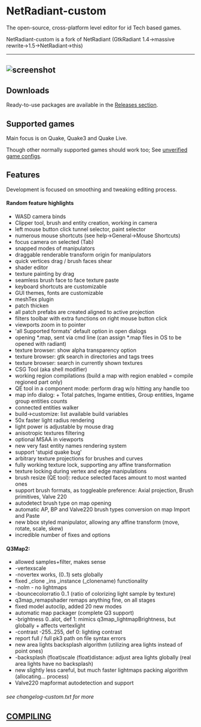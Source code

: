 NetRadiant-custom
=================

The open-source, cross-platform level editor for id Tech based games.

NetRadiant-custom is a fork of NetRadiant (GtkRadiant 1.4&rarr;massive rewrite&rarr;1.5&rarr;NetRadiant&rarr;this)

---
![screenshot](/../readme_files/radDarkShot.png?raw=true)
---

## Downloads

Ready-to-use packages are available in the [Releases section](/../../releases).

## Supported games

Main focus is on Quake, Quake3 and Quake Live.

Though other normally supported games should work too; See [unverified game configs](/../readme_files/unverified_gamepacks.7z "darkplaces&NewLine;doom3&NewLine;et&NewLine;heretic2&NewLine;hl&NewLine;ja&NewLine;jk2&NewLine;neverball&NewLine;nexuiz&NewLine;oa&NewLine;osirion&NewLine;prey&NewLine;q2&NewLine;q4&NewLine;quetoo&NewLine;sof2&NewLine;stvef&NewLine;trem&NewLine;turtlearena&NewLine;ufoai&NewLine;unvanquished&NewLine;warsow&NewLine;wolf&NewLine;xonotic").

## Features

Development is focused on smoothing and tweaking editing process.

#### Random feature highlights

* WASD camera binds
* Clipper tool, brush and entity creation, working in camera
* left mouse button click tunnel selector, paint selector
* numerous mouse shortcuts (see help->General->Mouse Shortcuts)
* focus camera on selected (Tab)
* snapped modes of manipulators
* draggable renderable transform origin for manipulators
* quick vertices drag / brush faces shear
* shader editor
* texture painting by drag
* seamless brush face to face texture paste
* keyboard shortcuts are customizable
* GUI themes, fonts are customizable
* meshTex plugin
* patch thicken
* all patch prefabs are created aligned to active projection
* filters toolbar with extra functions on right mouse button click
* viewports zoom in to pointer
* \'all Supported formats\' default option in open dialogs
* opening *.map, sent via cmd line (can assign *.map files in OS to be opened with radiant)
* texture browser: show alpha transparency option
* texture browser: gtk search in directories and tags trees
* texture browser: search in currently shown textures
* CSG Tool (aka shell modifier)
* working region compilations (build a map with region enabled = compile regioned part only)
* QE tool in a component mode: perform drag w/o hitting any handle too
* map info dialog: + Total patches, Ingame entities, Group entities, Ingame group entities counts
* connected entities walker
* build->customize: list available build variables
* 50x faster light radius rendering
* light power is adjustable by mouse drag
* anisotropic textures filtering
* optional MSAA in viewports
* new very fast entity names rendering system
* support \'stupid quake bug\'
* arbitrary texture projections for brushes and curves
* fully working texture lock, supporting any affine transformation
* texture locking during vertex and edge manipulations
* brush resize (QE tool): reduce selected faces amount to most wanted ones
* support brush formats, as toggleable preference: Axial projection, Brush primitives, Valve 220
* autodetect brush type on map opening
* automatic AP, BP and Valve220 brush types conversion on map Import and Paste
* new bbox styled manipulator, allowing any affine transform (move, rotate, scale, skew)
* incredible number of fixes and options


#### Q3Map2:

* allowed samples+filter, makes sense
* -vertexscale
* -novertex works, (0..1) sets globally
* fixed _clone _ins _instance (_clonename) functionality
* -nolm - no lightmaps
* -bouncecolorratio 0..1 (ratio of colorizing light sample by texture)
* q3map_remapshader remaps anything fine, on all stages
* fixed model autoclip, added 20 new modes
* automatic map packager (complete Q3 support)
* -brightness 0..alot, def 1: mimics q3map_lightmapBrightness, but globally + affects vertexlight
* -contrast -255..255, def 0: lighting contrast
* report full / full pk3 path on file syntax errors
* new area lights backsplash algorithm (utilizing area lights instead of point ones)
* -backsplash (float)scale (float)distance: adjust area lights globally (real area lights have no backsplash)
* new slightly less careful, but much faster lightmaps packing algorithm (allocating... process)
* Valve220 mapformat autodetection and support

###### see changelog-custom.txt for more

## [COMPILING](/COMPILING)